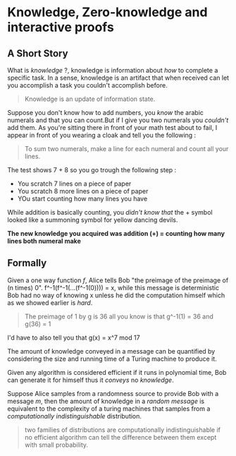 # Knowledge, Zero-knowledge and interactive proofs


## A Short Story

What is *knowledge* ?, knowledge is information about *how* to complete a specific task.
In a sense, knowledge is an artifact that when received can let you accomplish a task
you couldn't accomplish before.

> Knowledge is an update of information state.

Suppose you don't know how to add numbers, you *know* the arabic numerals and
that you can count.But if I give you two numerals you *couldn't* add them.
As you're sitting there in front of your math test about to fail,
I appear in front of you wearing a cloak and tell you the following :

> To sum two numerals, make a line for each numeral and count all your lines.

The test shows 7 + 8 so you go trough the following step :

- You scratch 7 lines on a piece of paper
- You scratch 8 more lines on a piece of paper
- YOu start counting how many lines you have

While addition is basically counting, you *didn't know that* 
the + symbol looked like a summoning symbol for yellow dancing devils.

**The new knowledge you acquired was addition (+) = counting how many lines both numeral make**

## Formally

Given a one way function *f*, Alice tells Bob "the preimage of the preimage of (n times) 0".
f^-1(f^-1(...(f^-1(0)))) = x, while this message is deterministic Bob had no way of knowing
x unless he did the computation himself which as we showed earlier is *hard*.

> The preimage of 1 by g is 36 all you know is that g^-1(1) = 36 and g(36) = 1

I'd have to also tell you that g(x) = x^7 mod 17

The amount of knowledge conveyed in a message can be quantified by considering the size
and running time of a Turing machine to produce it.

Given any algorithm is considered efficient if it runs in polynomial time, Bob
can generate it for himself thus it *conveys* no *knowledge*.

Suppose Alice samples from a randomness source to provide Bob with a message *m*, then
the amount of knowledge in a *random message* is equivalent to the complexity of
a turing machines that samples from a *computationally indistinguishable* distribution.

> two families of distributions are computationally indistinguishable if no efficient algorithm
  can tell the difference between them except with small probability. 
